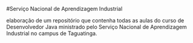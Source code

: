 #Serviço Nacional de Aprendizagem Industrial

elaboração de um repositório que contenha todas as aulas do curso de Desenvolvedor Java ministrado pelo Serviço Nacional de Aprendizagem Industrial no campus de Taguatinga.